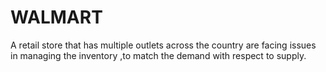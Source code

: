 # WALMART
A retail store that has multiple outlets across the country are facing issues in managing the inventory ,to match the demand with respect to supply.
